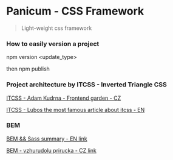 # Panicum - CSS Framework

> Light-weight css framework

### How to easily version a project
npm version <update_type>

then npm publish

### Project architecture by ITCSS - Inverted Triangle CSS

[ITCSS - Adam Kudrna - Frontend garden - CZ](https://frontend.garden/proc-je-itcss-nejpokrocilejsi-metodika-organizace-css/)

[ITCSS - Lubos the most famous article about itcss - EN](https://www.xfive.co/blog/itcss-scalable-maintainable-css-architecture/)

### BEM

[BEM && Sass summary - EN link](https://medium.com/@andrew_barnes/bem-and-sass-a-perfect-match-5e48d9bc3894)

[BEM - vzhurudolu prirucka - CZ link](https://www.vzhurudolu.cz/prirucka/bem)
